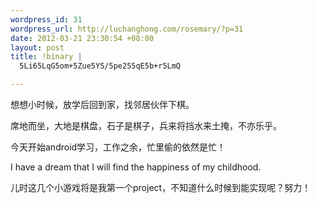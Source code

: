 ```yaml
--- 
wordpress_id: 31
wordpress_url: http://luchanghong.com/rosemary/?p=31
date: 2012-03-21 23:30:54 +08:00
layout: post
title: !binary |
  5Li65LqG5om+5Zue5YS/5pe255qE5b+r5LmQ

---
```

想想小时候，放学后回到家，找邻居伙伴下棋。

席地而坐，大地是棋盘，石子是棋子，兵来将挡水来土掩，不亦乐乎。

今天开始android学习，工作之余，忙里偷的依然是忙！

I have a dream that I will find the happiness of my childhood.

儿时这几个小游戏将是我第一个project，不知道什么时候到能实现呢？努力！
